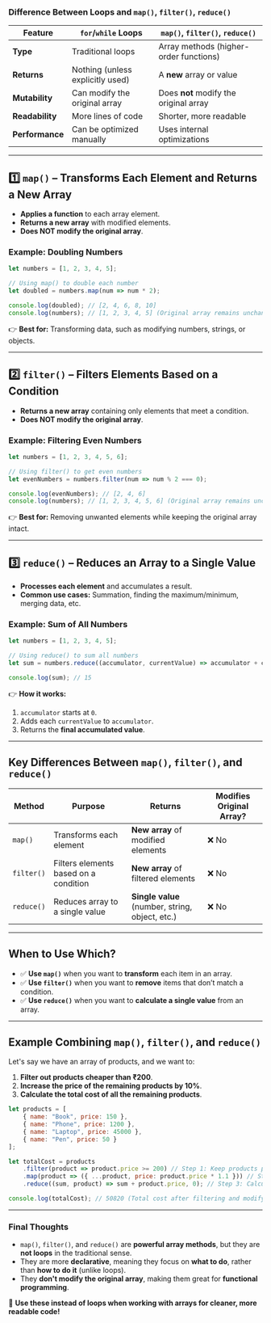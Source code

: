 ### **Difference Between Loops and `map()`, `filter()`, `reduce()`**
| Feature         | `for`/`while` Loops | `map()`, `filter()`, `reduce()` |
|---------------|------------------|------------------------|
| **Type**      | Traditional loops | Array methods (higher-order functions) |
| **Returns**   | Nothing (unless explicitly used) | A **new** array or value |
| **Mutability** | Can modify the original array | Does **not** modify the original array |
| **Readability** | More lines of code | Shorter, more readable |
| **Performance** | Can be optimized manually | Uses internal optimizations |

---

## **1️⃣ `map()` – Transforms Each Element and Returns a New Array**
- **Applies a function** to each array element.
- **Returns a new array** with modified elements.
- **Does NOT modify the original array**.

### **Example: Doubling Numbers**
```javascript
let numbers = [1, 2, 3, 4, 5];

// Using map() to double each number
let doubled = numbers.map(num => num * 2);

console.log(doubled); // [2, 4, 6, 8, 10]
console.log(numbers); // [1, 2, 3, 4, 5] (Original array remains unchanged)
```
👉 **Best for:** Transforming data, such as modifying numbers, strings, or objects.

---

## **2️⃣ `filter()` – Filters Elements Based on a Condition**
- **Returns a new array** containing only elements that meet a condition.
- **Does NOT modify the original array**.

### **Example: Filtering Even Numbers**
```javascript
let numbers = [1, 2, 3, 4, 5, 6];

// Using filter() to get even numbers
let evenNumbers = numbers.filter(num => num % 2 === 0);

console.log(evenNumbers); // [2, 4, 6]
console.log(numbers); // [1, 2, 3, 4, 5, 6] (Original array remains unchanged)
```
👉 **Best for:** Removing unwanted elements while keeping the original array intact.

---

## **3️⃣ `reduce()` – Reduces an Array to a Single Value**
- **Processes each element** and accumulates a result.
- **Common use cases:** Summation, finding the maximum/minimum, merging data, etc.

### **Example: Sum of All Numbers**
```javascript
let numbers = [1, 2, 3, 4, 5];

// Using reduce() to sum all numbers
let sum = numbers.reduce((accumulator, currentValue) => accumulator + currentValue, 0);

console.log(sum); // 15
```
👉 **How it works:**
1. `accumulator` starts at `0`.
2. Adds each `currentValue` to `accumulator`.
3. Returns the **final accumulated value**.

---

## **Key Differences Between `map()`, `filter()`, and `reduce()`**
| Method | Purpose | Returns | Modifies Original Array? |
|--------|---------|---------|-------------------------|
| `map()` | Transforms each element | **New array** of modified elements | ❌ No |
| `filter()` | Filters elements based on a condition | **New array** of filtered elements | ❌ No |
| `reduce()` | Reduces array to a single value | **Single value** (number, string, object, etc.) | ❌ No |

---

## **When to Use Which?**
- ✅ **Use `map()`** when you want to **transform** each item in an array.
- ✅ **Use `filter()`** when you want to **remove** items that don’t match a condition.
- ✅ **Use `reduce()`** when you want to **calculate a single value** from an array.

---

## **Example Combining `map()`, `filter()`, and `reduce()`**
Let's say we have an array of products, and we want to:
1. **Filter out products cheaper than ₹200**.
2. **Increase the price of the remaining products by 10%**.
3. **Calculate the total cost of all the remaining products**.

```javascript
let products = [
    { name: "Book", price: 150 },
    { name: "Phone", price: 1200 },
    { name: "Laptop", price: 45000 },
    { name: "Pen", price: 50 }
];

let totalCost = products
    .filter(product => product.price >= 200) // Step 1: Keep products priced ₹200+
    .map(product => ({ ...product, price: product.price * 1.1 })) // Step 2: Increase price by 10%
    .reduce((sum, product) => sum + product.price, 0); // Step 3: Calculate total price

console.log(totalCost); // 50820 (Total cost after filtering and modifying prices)
```
---
### **Final Thoughts**
- `map()`, `filter()`, and `reduce()` are **powerful array methods**, but they are **not loops** in the traditional sense.
- They are more **declarative**, meaning they focus on **what to do**, rather than **how to do it** (unlike loops).
- They **don't modify the original array**, making them great for **functional programming**.

🚀 **Use these instead of loops when working with arrays for cleaner, more readable code!**